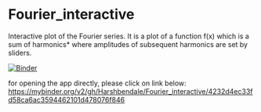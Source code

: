 # Fourier_interactive
Interactive plot of the Fourier series. It is a plot of a function f(x) which is a sum of harmonics* where amplitudes of subsequent harmonics are set by sliders.


[![Binder](https://mybinder.org/badge_logo.svg)](https://mybinder.org/v2/gh/Harshbendale/Fourier_interactive/master?filepath=test.ipynb)

for opening the app directly, please click on link below:
https://mybinder.org/v2/gh/Harshbendale/Fourier_interactive/4232d4ec33fd58ca6ac3594462101d478076f846

